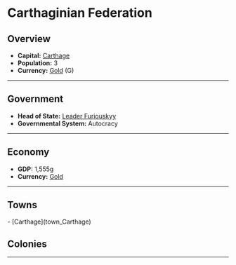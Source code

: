 # <!--NAME-->Carthaginian Federation<!--NAME-->

## Overview

- **Capital:** <!--CAPITAL_LINK-->[Carthage](town_Carthage)<!--CAPITAL_LINK-->
- **Population:** <!--POPULATION-->3<!--POPULATION-->
- **Currency:** <!--CURRENCY_LINK-->[Gold](currency_Gold)<!--CURRENCY_LINK--> (<!--CURRENCY_ABV-->G<!--CURRENCY_ABV-->)

---

## Government

- **Head of State:** <!--LEADER_TITLE_LINK-->[Leader Furiouskyy](user_Furiouskyy)<!--LEADER_TITLE_LINK-->
- **Governmental System:** <!--GOVERNMENT-->Autocracy<!--GOVERNMENT-->

---

## Economy

- **GDP:** <!--GDP-->1,555g<!--GDP-->
- **Currency:** <!--CURRENCY_LINK-->[Gold](currency_Gold)<!--CURRENCY_LINK-->

---

## Towns

<!--TOWNS-->- [Carthage](town_Carthage)<!--TOWNS-->

## Colonies

<!--COLONIES--><!--COLONIES-->

---
